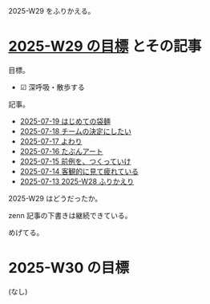 2025-W29 をふりかえる。

# [2025-W29 の目標][2025-07-13] とその記事

目標。

- ☑ 深呼吸・散歩する

記事。

- [2025-07-19 はじめての袋麺][2025-07-19]
- [2025-07-18 チームの決定にしたい][2025-07-18]
- [2025-07-17 よわり][2025-07-17]
- [2025-07-16 たぶんアート][2025-07-16]
- [2025-07-15 前例を、つくっていけ][2025-07-15]
- [2025-07-14 客観的に見て疲れている][2025-07-14]
- [2025-07-13 2025-W28 ふりかえり][2025-07-13]

2025-W29 はどうだったか。

zenn 記事の下書きは継続できている。

めげてる。

# 2025-W30 の目標

(なし)

[2025-07-13]: https://blog.bouzuya.net/2025/07/13/
[2025-07-14]: https://blog.bouzuya.net/2025/07/14/
[2025-07-15]: https://blog.bouzuya.net/2025/07/15/
[2025-07-16]: https://blog.bouzuya.net/2025/07/16/
[2025-07-17]: https://blog.bouzuya.net/2025/07/17/
[2025-07-18]: https://blog.bouzuya.net/2025/07/18/
[2025-07-19]: https://blog.bouzuya.net/2025/07/19/
